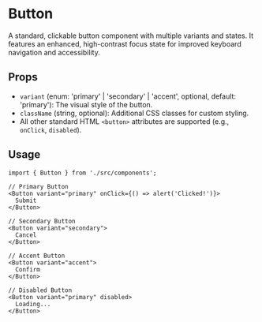 # Button

A standard, clickable button component with multiple variants and states. It features an enhanced, high-contrast focus state for improved keyboard navigation and accessibility.

## Props

*   `variant` (enum: 'primary' | 'secondary' | 'accent', optional, default: 'primary'): The visual style of the button.
*   `className` (string, optional): Additional CSS classes for custom styling.
*   All other standard HTML `<button>` attributes are supported (e.g., `onClick`, `disabled`).

## Usage

```tsx
import { Button } from './src/components';

// Primary Button
<Button variant="primary" onClick={() => alert('Clicked!')}>
  Submit
</Button>

// Secondary Button
<Button variant="secondary">
  Cancel
</Button>

// Accent Button
<Button variant="accent">
  Confirm
</Button>

// Disabled Button
<Button variant="primary" disabled>
  Loading...
</Button>
```